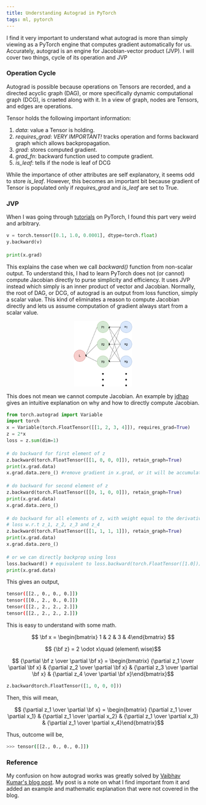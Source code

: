 ```yaml
---
title: Understanding Autograd in PyTorch
tags: ml, pytorch
---
```


I find it very important to understand what autograd is more than simply viewing as a PyTorch engine that computes gradient automatically for us.
Accurately, autograd is an engine for Jacobian-vector product (JVP).
I will cover two things, cycle of its operation and JVP
### Operation Cycle
Autograd is possible because operations on Tensors are recorded, and a directed acyclic graph (DAG), or more specifically dynamic computational graph (DCG), is craeted along with it.
In a view of graph, nodes are Tensors, and edges are operations.

Tensor holds the following important information:
1. _data_: value a Tensor is holding.
2. _requires_grad_: _VERY IMPORTANT!_ tracks operation and forms backward graph which allows backpropagation.
3. _grad_: stores computed gradient.
4. _grad_fn_: backward function used to compute gradient.
5. _is_leaf_: tells if the node is leaf of DCG

While the importance of other attributes are self explanatory, it seems odd to store _is_leaf_.
However, this becomes an important bit because gradient of Tensor is populated only if _requires_grad_ and _is_leaf_ are set to True.

### JVP
When I was going through [tutorials](https://pytorch.org/tutorials/beginner/blitz/autograd_tutorial.html#sphx-glr-beginner-blitz-autograd-tutorial-py) on PyTorch, I found this part very weird and arbitrary.
```python
v = torch.tensor([0.1, 1.0, 0.0001], dtype=torch.float)
y.backward(v)

print(x.grad)
```
This explains the case when we call _backward()_ function from non-scalar output. 
To understand this, I had to learn PyTorch does not (or cannot) compute Jacobian directly to purse simplicity and efficiency.
It uses JVP instead which simply is an inner product of vector and Jacobian.
Normally, the root of DAG, or DCG, of autograd is an output from loss function, simply a scalar value.
This kind of eliminates a reason to compute Jacobian directly and lets us assume computation of gradient always start from a scalar value.

<p align="center">
    <img src="/assets/img/JVP.png" alt="JVP"  width="30%"/>
</p>

This does not mean we cannot compute Jacobian.
An example by [jdhao](https://stackoverflow.com/questions/43451125/pytorch-what-are-the-gradient-arguments/47026836) gives an intuitive explanation on why and how to directly compute Jacobian.
```python
from torch.autograd import Variable
import torch
x = Variable(torch.FloatTensor([[1, 2, 3, 4]]), requires_grad=True)
z = 2*x
loss = z.sum(dim=1)

# do backward for first element of z
z.backward(torch.FloatTensor([[1, 0, 0, 0]]), retain_graph=True)
print(x.grad.data)
x.grad.data.zero_() #remove gradient in x.grad, or it will be accumulated

# do backward for second element of z
z.backward(torch.FloatTensor([[0, 1, 0, 0]]), retain_graph=True)
print(x.grad.data)
x.grad.data.zero_()

# do backward for all elements of z, with weight equal to the derivative of
# loss w.r.t z_1, z_2, z_3 and z_4
z.backward(torch.FloatTensor([[1, 1, 1, 1]]), retain_graph=True)
print(x.grad.data)
x.grad.data.zero_()

# or we can directly backprop using loss
loss.backward() # equivalent to loss.backward(torch.FloatTensor([1.0]))
print(x.grad.data)  
```
This gives an output,
```bash
tensor([[2., 0., 0., 0.]])
tensor([[0., 2., 0., 0.]])
tensor([[2., 2., 2., 2.]])
tensor([[2., 2., 2., 2.]])
```
This is easy to understand with some math.

$$ \bf x = \begin{bmatrix} 1 & 2 & 3 & 4\end{bmatrix} $$

$$ {\bf z} = 2 \odot x\quad (element\ wise)$$

$$ {\partial \bf z \over \partial \bf x} =  \begin{bmatrix} {\partial z_1 \over \partial \bf x} & {\partial z_2 \over \partial \bf x} & {\partial z_3 \over \partial \bf x} & {\partial z_4 \over \partial \bf x}\end{bmatrix}$$

```python
z.backwardtorch.FloatTensor([1, 0, 0, 0]))
```
Then, this will mean,

$$ {\partial z_1 \over \partial \bf x} =  \begin{bmatrix} {\partial z_1 \over \partial x_1} & {\partial z_1 \over \partial x_2} & {\partial z_1 \over \partial x_3} & {\partial z_1 \over \partial x_4}\end{bmatrix}$$

Thus, outcome will be,
```bash
>>> tensor([[2., 0., 0., 0.]])
```

### Reference
My confusion on how autograd works was greatly solved by [Vaibhav Kumar's blog post](https://towardsdatascience.com/pytorch-autograd-understanding-the-heart-of-pytorchs-magic-2686cd94ec95). My post is a note on what I find important from it and added an example and mathematic explanation that were not covered in the blog. 